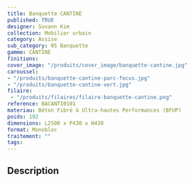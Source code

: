 ```yaml
---
title: Banquette CANTINE
published: TRUE
designer: Sovann Kim
collection: Mobilier urbain
category: Assise
sub_category: 05 Banquette
gamme: CANTINE
finitions: 
cover_image: "/produits/cover_image/banquette-cantine.jpg"
caroussel: 
- "/produits/banquette-cantine-parc-focus.jpg"
- "/produits/banquette-cantine-vert.jpg"
filaire: 
 - "/produits/filaires/filaire-banquette-cantine.png"
reference: BACANTI0101
materiau: Béton Fibré à Ultra-hautes Performances (BFUP)
poids: 192
dimensions: L2500 x P430 x H430
format: Monobloc
traitement: ""
tags: 
---
```


## Description
